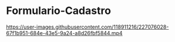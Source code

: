# Formulario-Cadastro

https://user-images.githubusercontent.com/118911216/227076028-67f1b951-684e-43e5-9a24-a8d26fbf5844.mp4

